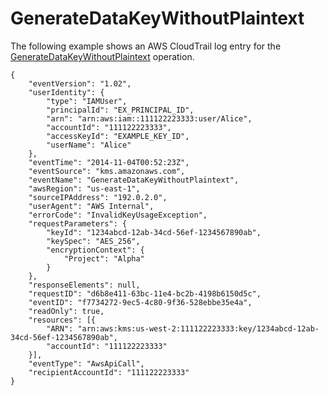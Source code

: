 # GenerateDataKeyWithoutPlaintext<a name="ct-generatedatakeyplaintext"></a>

The following example shows an AWS CloudTrail log entry for the [GenerateDataKeyWithoutPlaintext](https://docs.aws.amazon.com/kms/latest/APIReference/API_GenerateDataKeyWithoutPlaintext.html) operation\.

```
{
    "eventVersion": "1.02",
    "userIdentity": {
        "type": "IAMUser",
        "principalId": "EX_PRINCIPAL_ID",
        "arn": "arn:aws:iam::111122223333:user/Alice",
        "accountId": "111122223333",
        "accessKeyId": "EXAMPLE_KEY_ID",
        "userName": "Alice"
    },
    "eventTime": "2014-11-04T00:52:23Z",
    "eventSource": "kms.amazonaws.com",
    "eventName": "GenerateDataKeyWithoutPlaintext",
    "awsRegion": "us-east-1",
    "sourceIPAddress": "192.0.2.0",
    "userAgent": "AWS Internal",
    "errorCode": "InvalidKeyUsageException",
    "requestParameters": {
        "keyId": "1234abcd-12ab-34cd-56ef-1234567890ab",
        "keySpec": "AES_256",
        "encryptionContext": {
            "Project": "Alpha"
        }
    },
    "responseElements": null,
    "requestID": "d6b8e411-63bc-11e4-bc2b-4198b6150d5c",
    "eventID": "f7734272-9ec5-4c80-9f36-528ebbe35e4a",
    "readOnly": true,
    "resources": [{
        "ARN": "arn:aws:kms:us-west-2:111122223333:key/1234abcd-12ab-34cd-56ef-1234567890ab",
        "accountId": "111122223333"
    }],
    "eventType": "AwsApiCall",
    "recipientAccountId": "111122223333"
}
```